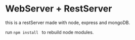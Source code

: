 # WebServer + RestServer

this is a restServer made with node, express and mongoDB.


run ```npm install ``` to rebuild node modules.